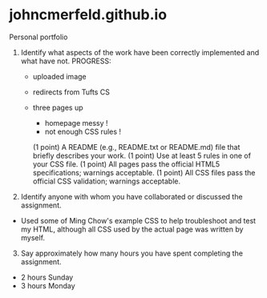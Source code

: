 # johncmerfeld.github.io
Personal portfolio


1. Identify what aspects of the work
have been correctly implemented and what have not.
PROGRESS:
	- uploaded image
	- redirects from Tufts CS
	- three pages up
		- homepage messy !
		- not enough CSS rules !



		(1 point) A README (e.g., README.txt or README.md) file that briefly describes your work.
		(1 point) Use at least 5 rules in one of your CSS file.
		(1 point) All pages pass the official HTML5 specifications; warnings acceptable.
		(1 point) All CSS files pass the official CSS validation; warnings acceptable.







2. Identify anyone with whom you have collaborated
or discussed the assignment.
- Used some of Ming Chow's example CSS to help troubleshoot and test my HTML, although all CSS used by the actual page was written by myself.

3. Say approximately how many hours you have spent
completing the assignment.
- 2 hours Sunday
- 3 hours Monday
